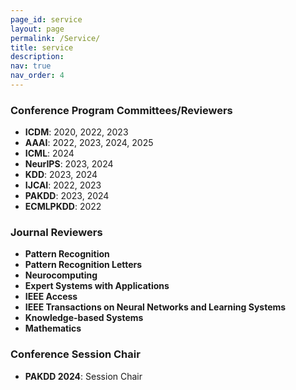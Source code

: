 ```yaml
---
page_id: service
layout: page
permalink: /Service/
title: service
description: 
nav: true
nav_order: 4
---
```


### Conference Program Committees/Reviewers
- **ICDM**: 2020, 2022, 2023
- **AAAI**: 2022, 2023, 2024, 2025
- **ICML**: 2024
- **NeurIPS**: 2023, 2024
- **KDD**: 2023, 2024
- **IJCAI**: 2022, 2023
- **PAKDD**: 2023, 2024
- **ECMLPKDD**: 2022

### Journal Reviewers
- **Pattern Recognition**
- **Pattern Recognition Letters**
- **Neurocomputing**
- **Expert Systems with Applications**
- **IEEE Access**
- **IEEE Transactions on Neural Networks and Learning Systems**
- **Knowledge-based Systems**
- **Mathematics**

### Conference Session Chair
- **PAKDD 2024**: Session Chair
